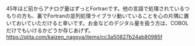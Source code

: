 45年ほど前からアナログ量はずっとFortranです。他の言語で処理されているつもりの方も、裏でFortranの並列処理ライブラリ動いていることを心の片隅に置いておいていただけると幸いです。お金などのデジタル量を扱う方は、COBOLだけでもいけるかどうか存じあげず。https://qiita.com/kaizen_nagoya/items/cc3a50827b24ab80985f
